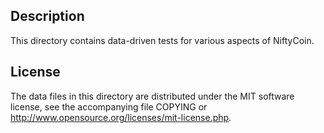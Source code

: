 Description
------------

This directory contains data-driven tests for various aspects of NiftyCoin.

License
--------

The data files in this directory are distributed under the MIT software
license, see the accompanying file COPYING or
http://www.opensource.org/licenses/mit-license.php.

